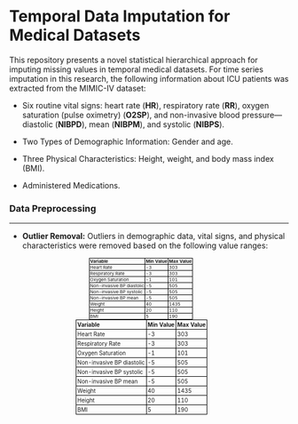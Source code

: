 # Temporal Data Imputation for Medical Datasets

This repository presents a novel statistical hierarchical approach for imputing missing values in temporal medical datasets. For time series imputation in this research, the following information about ICU patients was extracted from the MIMIC-IV dataset:

- Six routine vital signs: heart rate (**HR**), respiratory rate (**RR**), oxygen saturation (pulse oximetry) (**O2SP**), and non-invasive blood pressure—diastolic (**NIBPD**), mean (**NIBPM**), and systolic (**NIBPS**).
  
- Two Types of Demographic Information: Gender and age.

- Three Physical Characteristics: Height, weight, and body mass index (BMI).

- Administered Medications.


### Data Preprocessing
___

- **Outlier Removal:** Outliers in demographic data, vital signs, and physical characteristics were removed based on the following value ranges:

  <table style="font-size: 8px; line-height: 1; width: 50%; margin: auto; border-collapse: collapse;">
  <thead>
    <tr>
      <th style="border: 1px solid black; padding: 1px; text-align: left;">Variable</th>
      <th style="border: 1px solid black; padding: 1px; text-align: left;">Min Value</th>
      <th style="border: 1px solid black; padding: 1px; text-align: left;">Max Value</th>
    </tr>
  </thead>
  <tbody>
    <tr>
      <td style="border: 1px solid black; padding: 1px;">Heart Rate</td>
      <td style="border: 1px solid black; padding: 1px;">-3</td>
      <td style="border: 1px solid black; padding: 1px;">303</td>
    </tr>
    <tr>
      <td style="border: 1px solid black; padding: 1px;">Respiratory Rate</td>
      <td style="border: 1px solid black; padding: 1px;">-3</td>
      <td style="border: 1px solid black; padding: 1px;">303</td>
    </tr>
    <tr>
      <td style="border: 1px solid black; padding: 1px;">Oxygen Saturation</td>
      <td style="border: 1px solid black; padding: 1px;">-1</td>
      <td style="border: 1px solid black; padding: 1px;">101</td>
    </tr>
    <tr>
      <td style="border: 1px solid black; padding: 1px;">Non-invasive BP diastolic</td>
      <td style="border: 1px solid black; padding: 1px;">-5</td>
      <td style="border: 1px solid black; padding: 1px;">505</td>
    </tr>
    <tr>
      <td style="border: 1px solid black; padding: 1px;">Non-invasive BP systolic</td>
      <td style="border: 1px solid black; padding: 1px;">-5</td>
      <td style="border: 1px solid black; padding: 1px;">505</td>
    </tr>
    <tr>
      <td style="border: 1px solid black; padding: 1px;">Non-invasive BP mean</td>
      <td style="border: 1px solid black; padding: 1px;">-5</td>
      <td style="border: 1px solid black; padding: 1px;">505</td>
    </tr>
    <tr>
      <td style="border: 1px solid black; padding: 1px;">Weight</td>
      <td style="border: 1px solid black; padding: 1px;">40</td>
      <td style="border: 1px solid black; padding: 1px;">1435</td>
    </tr>
    <tr>
      <td style="border: 1px solid black; padding: 1px;">Height</td>
      <td style="border: 1px solid black; padding: 1px;">20</td>
      <td style="border: 1px solid black; padding: 1px;">110</td>
    </tr>
    <tr>
      <td style="border: 1px solid black; padding: 1px;">BMI</td>
      <td style="border: 1px solid black; padding: 1px;">5</td>
      <td style="border: 1px solid black; padding: 1px;">190</td>
    </tr>
  </tbody>
</table>



  <table style="font-size: 10px; line-height: 1.2; width: 60%; margin: auto; border-collapse: collapse;">
  <thead>
    <tr>
      <th style="border: 1px solid black; padding: 2px; text-align: left;">Variable</th>
      <th style="border: 1px solid black; padding: 2px; text-align: left;">Min Value</th>
      <th style="border: 1px solid black; padding: 2px; text-align: left;">Max Value</th>
    </tr>
  </thead>
  <tbody>
    <tr>
      <td style="border: 1px solid black; padding: 2px;">Heart Rate</td>
      <td style="border: 1px solid black; padding: 2px;">-3</td>
      <td style="border: 1px solid black; padding: 2px;">303</td>
    </tr>
    <tr>
      <td style="border: 1px solid black; padding: 2px;">Respiratory Rate</td>
      <td style="border: 1px solid black; padding: 2px;">-3</td>
      <td style="border: 1px solid black; padding: 2px;">303</td>
    </tr>
    <tr>
      <td style="border: 1px solid black; padding: 2px;">Oxygen Saturation</td>
      <td style="border: 1px solid black; padding: 2px;">-1</td>
      <td style="border: 1px solid black; padding: 2px;">101</td>
    </tr>
    <tr>
      <td style="border: 1px solid black; padding: 2px;">Non-invasive BP diastolic</td>
      <td style="border: 1px solid black; padding: 2px;">-5</td>
      <td style="border: 1px solid black; padding: 2px;">505</td>
    </tr>
    <tr>
      <td style="border: 1px solid black; padding: 2px;">Non-invasive BP systolic</td>
      <td style="border: 1px solid black; padding: 2px;">-5</td>
      <td style="border: 1px solid black; padding: 2px;">505</td>
    </tr>
    <tr>
      <td style="border: 1px solid black; padding: 2px;">Non-invasive BP mean</td>
      <td style="border: 1px solid black; padding: 2px;">-5</td>
      <td style="border: 1px solid black; padding: 2px;">505</td>
    </tr>
    <tr>
      <td style="border: 1px solid black; padding: 2px;">Weight</td>
      <td style="border: 1px solid black; padding: 2px;">40</td>
      <td style="border: 1px solid black; padding: 2px;">1435</td>
    </tr>
    <tr>
      <td style="border: 1px solid black; padding: 2px;">Height</td>
      <td style="border: 1px solid black; padding: 2px;">20</td>
      <td style="border: 1px solid black; padding: 2px;">110</td>
    </tr>
    <tr>
      <td style="border: 1px solid black; padding: 2px;">BMI</td>
      <td style="border: 1px solid black; padding: 2px;">5</td>
      <td style="border: 1px solid black; padding: 2px;">190</td>
    </tr>
  </tbody>
</table>




  





